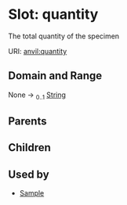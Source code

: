 
# Slot: quantity

The total quantity of the specimen

URI: [anvil:quantity](https://anvilproject.org/acr-harmonized-data-model/quantity)


## Domain and Range

None &#8594;  <sub>0..1</sub> [String](types/String.md)

## Parents


## Children


## Used by

 * [Sample](Sample.md)
